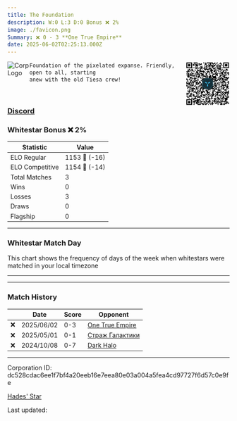 ```yaml
---
title: ​The Foundation
description: W:0 L:3 D:0 Bonus ❌ 2%
image: ./favicon.png
Summary: ❌ 0 - 3 **One True Empire**
date: 2025-06-02T02:25:13.000Z
---
```

<head>
<link rel="icon" type="image/x-icon" href="./favicon.ico">
</head>
<img align="left" width="50" height="50" src="./favicon.ico" alt="Corp Logo"><img align="right" width="100" height="100" src="./qr.png" alt="QR Code">

```
Foundation of the pixelated expanse. Friendly, open to all, starting 
anew with the old Tiesa crew!
```
<br>

### [Discord](https://discord.gg/wuKuPvr)
### Whitestar Bonus ❌ 2%

| Statistic | Value |
| --- | --- |
| ELO Regular | 1153 🔻  (-16)|
| ELO Competitive | 1154 🔻  (-14)|
| Total Matches | 3 |
| Wins | 0 |
| Losses | 3 |
| Draws | 0 |
| Flagship | 0 |

---

### Whitestar Match Day

This chart shows the frequency of days of the week when whitestars were matched in your local timezone

<!-- Load Chart.js from jsDelivr CDN -->
<script src="https://cdn.jsdelivr.net/npm/chart.js@4.0.1"></script>

<!-- Create a canvas element where the chart will be rendered -->
<canvas id="myChart" width="400" height="200"></canvas>

<!-- JavaScript code to render the bar chart -->
<script>
    document.addEventListener("DOMContentLoaded", function() {
        // Ensure scanTime is an array; if empty, handle accordingly
        let timestamps = [1748399113,1745670065,1727968193];

        const fontColor = 'rgba(64, 128, 160, 1)';

        // Function to convert Unix timestamps to day of the week (0=Sunday, 6=Saturday)
        function getDayOfWeek(timestamp) {
            return new Date(timestamp * 1000).getDay();
        }

        // Initialize an array to count occurrences for each day of the week
        let dayCounts = [0, 0, 0, 0, 0, 0, 0];

        // Populate the dayCounts array based on the scanTime data
        timestamps.forEach(ts => {
            let dayOfWeek = getDayOfWeek(ts);
            dayCounts[dayOfWeek]++;
        });

        // Chart.js configuration for the bar chart
        const data = {
            labels: ['Sunday', 'Monday', 'Tuesday', 'Wednesday', 'Thursday', 'Friday', 'Saturday'],
            datasets: [{
                data: dayCounts,
                backgroundColor: [
                    'rgba(0, 191, 255, 0.2)',   // Deep Sky Blue (Sunday)
                    'rgba(135, 206, 250, 0.2)', // Light Sky Blue (Monday)
                    'rgba(173, 216, 230, 0.2)', // Light Blue (Tuesday)
                    'rgba(214, 236, 243, 0.2)', // Custom light blue (Wednesday)
                    'rgba(173, 216, 230, 0.2)', // Light Blue (Thursday)
                    'rgba(135, 206, 250, 0.2)', // Light Sky Blue (Friday)
                    'rgba(0, 191, 255, 0.2)'    // Deep Sky Blue (Saturday)
                ],
                borderColor: [
                    'rgba(0, 191, 255, 1)',
                    'rgba(135, 206, 250, 1)',
                    'rgba(173, 216, 230, 1)',
                    'rgba(214, 236, 243, 1)',
                    'rgba(173, 216, 230, 1)',
                    'rgba(135, 206, 250, 1)',
                    'rgba(0, 191, 255, 1)'
                ],
                borderWidth: 1,
                minBarLength: 5
            }]
        };

        const config = {
            type: 'bar',
            data: data,
            options: {
                scales: {
                    y: {
                        beginAtZero: true,
                        ticks: {
                            stepSize: 1,
                            color: fontColor
                        },
                        grid: {
                            color: 'rgba(255, 255, 255, 0.2)'
                        }
                    },
                    x: {
                        ticks: {
                            color: fontColor
                        },
                        grid: {
                            display: false 
                        }
                    }
                },
                plugins: {
                    legend: {
                        display: false
                    }
                }
            }
        };

        // Render the chart
        const ctx = document.getElementById('myChart').getContext('2d');
        const myChart = new Chart(ctx, config);
    });
</script>
    
---

---
### Match History

|  | Date | Score | Opponent |
| --- | --- | --- | --- |
| ❌ | 2025/06/02 | 0-3 | [One True Empire](https://ws.tsl.rocks/corp/7e29d1af231dce04c39b39f2cd8e189806f7d6a74a9199861598c2e27fdc5029/) |
| ❌ | 2025/05/01 | 0-1 | [Страж Галактики](https://ws.tsl.rocks/corp/ab4f340d0afdb0896e9ea68431795c811edc1afc130d1e15d53b78abfaf1bace/) |
| ❌ | 2024/10/08 | 0-7 | [Dark Halo](https://ws.tsl.rocks/corp/f6ed7c780faf133d3fe411b9ed88480608a56064328539891d1b4348242954f6/) |

---
Corporation ID: dc528cdac6ee1f7bf4a20eeb16e7eea80e03a004a5fea4cd97727f6d57c0e9fe

[Hades' Star](https://www.hadesstar.com)
<script src="/assets/localtime.js"></script>
<div>
  Last updated: <span class="last-updated-date" data-unix-time="1748831113"></span>
</div>